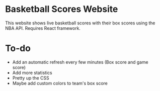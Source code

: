 # Basketball Scores Website

This website shows live basketball scores with their box scores using the NBA API. Requires React framework.

# To-do

- Add an automatic refresh every few minutes (Box score and game score)
- Add more statistics
- Pretty up the CSS
- Maybe add custom colors to team's box score
